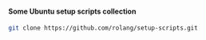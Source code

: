 #### Some Ubuntu setup scripts collection
```bash
git clone https://github.com/rolang/setup-scripts.git
```
